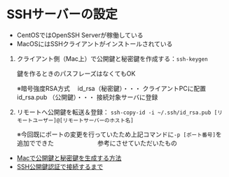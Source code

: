 # SSHサーバーの設定
- CentOSではOpenSSH Serverが稼働している
- MacOSにはSSHクライアントがインストールされている
　　
　　
1. クライアント側（Mac上）で公開鍵と秘密鍵を作成する：`ssh-keygen`

    鍵を作るときのパスフレーズはなくてもOK
  
    ※暗号強度RSA方式　
    id_rsa（秘密鍵）・・・ クライアントPCに配置
    id_rsa.pub （公開鍵）・・・ 接続対象サーバに登録　　
    　　
    　　
2. リモートへ公開鍵を転送＆登録：
    `ssh-copy-id -i ~/.ssh/id_rsa.pub [リモートユーザー]@[リモートサーバーのホスト名]`
  
    ※今回既にポートの変更を行っていたため上記コマンドに`-p [ポート番号]`を追加でできた
　　
　　
　　
参考にさせていただいたもの
- [Macで公開鍵と秘密鍵を生成する方法](https://qiita.com/wakahara3/items/52094d476774f3a2f619)
- [SSH公開鍵認証で接続するまで](https://qiita.com/kazokmr/items/754169cfa996b24fcbf5)
